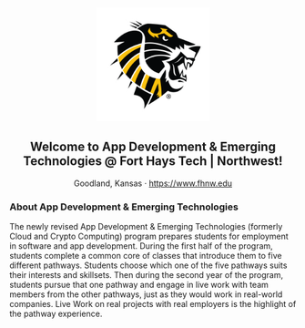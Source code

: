 <div align=center>
  <img src="Logo.png" alt="Logo" width=200>
  <h2>Welcome to App Development & Emerging Technologies @ Fort Hays Tech | Northwest!</h2>
  <p>
    Goodland, Kansas ·
    <a href="https://www.fhnw.edu">https://www.fhnw.edu</a>
  </p>
</div>

<div align=left>
  <h3>About App Development & Emerging Technologies</h3>
  <p>The newly revised App Development & Emerging Technologies (formerly Cloud and Crypto Computing) program prepares students for employment in software and app development. During the first half of the program, students complete a common core of classes that introduce them to five different pathways.  Students choose which one of the five pathways suits their interests and skillsets. Then during the second year of the program, students pursue that one pathway and engage in live work with team members from the other pathways, just as they would work in real-world companies. Live Work on real projects with real employers is the highlight of the pathway experience.</p>
  <h3></h3>
</div>

